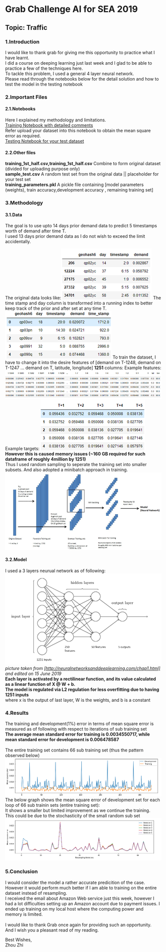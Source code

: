 # Grab Challenge AI for SEA 2019

## Topic: Traffic 

### 1.Introduction
I would like to thank grab for giving me this opportunity to practice what I have learnt.<br>
I did a course on deeping learning just last week and I glad to be able to practice a few of the techniques here.<br>
To tackle this problem, I used a general 4 layer neural network. <br>
Please read through the notebooks below for the detail solution and how to test the model in the testing notebook
### 2.Important Files
#### 2.1.Notebooks
Here I explained my methodology and limitations.<br> [Training Notebook with detailed comments](Model_Preparation_and_Training.ipynb)
<br>
Refer upload your dataset into this notebook to obtain the mean square error as required. <br>[Testing Notebook for your test dataset ](Model_Testing.ipynb)

#### 2.2.Other files
**training_1st_half.csv,training_1st_half.csv** Combine to form original dataset (divided for uploading purpose only)<br>
**sample_test.csv** A random test set from the original data || placeholder for your test set<br>
**training_parameters.pkl** A pickle file containing [model parameters (weights), train accuracy,development accuracy , remaining training set]

### 3.Methodology
#### 3.1.Data
The goal is to use upto 14 days prior demand data to predict 5 timestamps worth of demand after time T.<br>
I used 13 days prior demand data as I do not wish to exceed the limit accidentally.<br>

The original data looks like:![alt text](./images/Data_head.png)
The time stamp and day column is transformed into a running index to better keep track of the prior and after set at any time T.<br>
![alt text](./images/Running_time_stamp.png)
To train the dataset, I have to change it into the desire features of [demand on T-1248, demand on T-1247 ... demand on T, latitude, longitude] **1251** columns:
Example features: ![alt text](./images/X_head.png)
Example targets: ![alt text](./images/Y_head.png)
**However this is caused memory issues (~160 GB required for such dataframe of roughly 4million by 1251)**<br>
Thus I used random sampling to seperate the training set into smaller subsets. And also adopted a minibatch approach in training.
![alt text](./images/data_sampling.jpg)
#### 3.2.Model
I used a 3 layers neurual network as of following:
![alt text](./images/NN.png)
_picture taken from [http://neuralnetworksanddeeplearning.com/chap1.html] and edited on 15 June 2019_<br>
**Each layer is activated by a rectilinear function, and its value calculated as a linear function of X @ W + b.**<br>
**The model is regulated via L2 regulation for less overfitting due to having 1251 inputs** <br>
where x is the output of last layer, W is the weights, and b is a constant
### 4.Results
The training and development(1%) error in terms of mean square error is measured as of following with respect to iterations of sub training set<br>
**The average mean standard error for training is 0.0034550717, while mean standard error for development is 0.006478587**<br>
<br>
The entire training set contains 66 sub training set (thus the pattern observed below)
![alt text](./images/Results.png)
The below graph shows the mean square error of development set for each loop of 66 sub trainin sets (entire training set):<br>
It shows a smaller but limited improvement as we continue the training.<br>
This could be due to the stochasticity of the small random sub set
![alt text](./images/improvement.png)
### 5.Conclusion
I would consider the model a rather accurate predicition of the case. <br>
However it would perform much better if I am able to training on the entire dataset instead of resampling.<br>
I received the email about Amazon Web service just this week, however I had a lot difficulties setting up an Amazon account due to payment issues. I ended up training on my local host where the computing power and memory is limited.<br>
<br>
I would like to thank Grab once again for providing such an opportunity.<br>
And I wish you a pleasant read of my reading.<br>

Best Wishes,<br>
Zhou Zhi